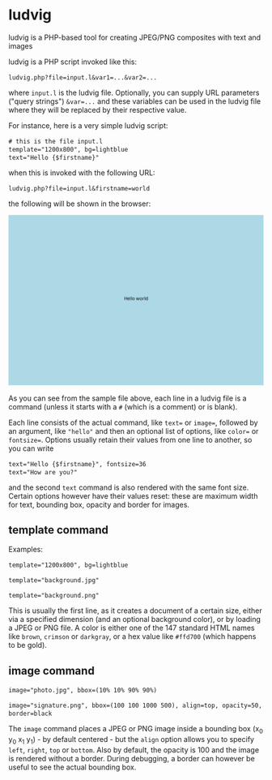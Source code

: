 # ludvig
ludvig is a PHP-based tool for creating JPEG/PNG composites with text and images

ludvig is a PHP script invoked like this:
```
ludvig.php?file=input.l&var1=...&var2=...
```
where `input.l` is the ludvig file.  Optionally, you can supply URL parameters ("query strings") `&var=...` and these variables can be used in the ludvig file where they will be replaced by their respective value.

For instance, here is a very simple ludvig script:
```
# this is the file input.l
template="1200x800", bg=lightblue
text="Hello {$firstname}"
```
when this is invoked with the following URL:
```
ludvig.php?file=input.l&firstname=world
```
the following will be shown in the browser:

![output from input.l](https://github.com/kjepo/ludvig/blob/main/input-output.jpg)

As you can see from the sample file above, each line in a ludvig file is a command (unless it starts with a `#` (which is a comment) or is blank).

Each line consists of the actual command, like `text=` or `image=`, followed by an argument, like `"hello"` and then an optional list of options, like `color=` or `fontsize=`.  Options usually retain their values from one line to another, so you can write
```
text="Hello {$firstname}", fontsize=36
text="How are you?"
```
and the second `text` command is also rendered with the same font size.  Certain options however have their values reset: these are maximum width for text, bounding box, opacity and border for images.

## template command
Examples:
```
template="1200x800", bg=lightblue
```
```
template="background.jpg"
```
```
template="background.png"
```
This is usually the first line, as it creates a document of a certain size, either via a specified dimension (and an optional background color), or by loading a JPEG or PNG file.
A color is either one of the 147 standard HTML names like `brown`, `crimson` or `darkgray`, or a hex value like `#ffd700` (which happens to be gold).

## image command
```
image="photo.jpg", bbox=(10% 10% 90% 90%)
```
```
image="signature.png", bbox=(100 100 1000 500), align=top, opacity=50, border=black
```
The `image` command places a JPEG or PNG image inside a bounding box (x<sub>0</sub> y<sub>0</sub> x<sub>1</sub> y<sub>1</sub>) - by default centered - but the `align` option allows you to specify `left`, `right`, `top` or `bottom`.  Also by default, the opacity is 100 and the image is rendered without a border.  During debugging, a border can however be useful to see the actual bounding box.

